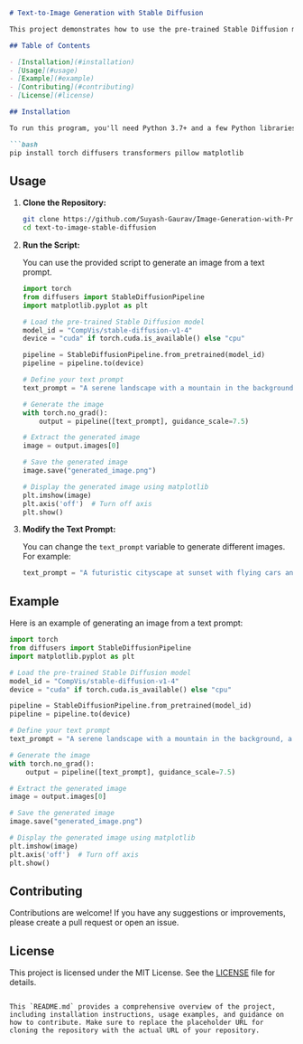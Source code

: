 

```markdown
# Text-to-Image Generation with Stable Diffusion

This project demonstrates how to use the pre-trained Stable Diffusion model to generate images from text prompts. The Stable Diffusion model, provided by the `diffusers` library from Hugging Face, is a powerful tool for creating high-quality images based on textual descriptions.

## Table of Contents

- [Installation](#installation)
- [Usage](#usage)
- [Example](#example)
- [Contributing](#contributing)
- [License](#license)

## Installation

To run this program, you'll need Python 3.7+ and a few Python libraries. You can install the required libraries using pip:

```bash
pip install torch diffusers transformers pillow matplotlib
```

## Usage

1. **Clone the Repository:**

   ```bash
   git clone https://github.com/Suyash-Gaurav/Image-Generation-with-Pre-trained-models-.git
   cd text-to-image-stable-diffusion
   ```

2. **Run the Script:**

   You can use the provided script to generate an image from a text prompt.

   ```python
   import torch
   from diffusers import StableDiffusionPipeline
   import matplotlib.pyplot as plt

   # Load the pre-trained Stable Diffusion model
   model_id = "CompVis/stable-diffusion-v1-4"
   device = "cuda" if torch.cuda.is_available() else "cpu"

   pipeline = StableDiffusionPipeline.from_pretrained(model_id)
   pipeline = pipeline.to(device)

   # Define your text prompt
   text_prompt = "A serene landscape with a mountain in the background, a river flowing through a dense forest, and a clear blue sky."

   # Generate the image
   with torch.no_grad():
       output = pipeline([text_prompt], guidance_scale=7.5)

   # Extract the generated image
   image = output.images[0]

   # Save the generated image
   image.save("generated_image.png")

   # Display the generated image using matplotlib
   plt.imshow(image)
   plt.axis('off')  # Turn off axis
   plt.show()
   ```

3. **Modify the Text Prompt:**

   You can change the `text_prompt` variable to generate different images. For example:

   ```python
   text_prompt = "A futuristic cityscape at sunset with flying cars and skyscrapers."
   ```

## Example

Here is an example of generating an image from a text prompt:

```python
import torch
from diffusers import StableDiffusionPipeline
import matplotlib.pyplot as plt

# Load the pre-trained Stable Diffusion model
model_id = "CompVis/stable-diffusion-v1-4"
device = "cuda" if torch.cuda.is_available() else "cpu"

pipeline = StableDiffusionPipeline.from_pretrained(model_id)
pipeline = pipeline.to(device)

# Define your text prompt
text_prompt = "A serene landscape with a mountain in the background, a river flowing through a dense forest, and a clear blue sky."

# Generate the image
with torch.no_grad():
    output = pipeline([text_prompt], guidance_scale=7.5)

# Extract the generated image
image = output.images[0]

# Save the generated image
image.save("generated_image.png")

# Display the generated image using matplotlib
plt.imshow(image)
plt.axis('off')  # Turn off axis
plt.show()
```

## Contributing

Contributions are welcome! If you have any suggestions or improvements, please create a pull request or open an issue.

## License

This project is licensed under the MIT License. See the [LICENSE](LICENSE) file for details.
```

This `README.md` provides a comprehensive overview of the project, including installation instructions, usage examples, and guidance on how to contribute. Make sure to replace the placeholder URL for cloning the repository with the actual URL of your repository.
